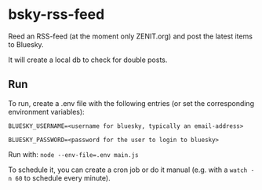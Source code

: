 # bsky-rss-feed
Reed an RSS-feed (at the moment only ZENIT.org) and post the latest items to Bluesky.

It will create a local db to check for double posts.

## Run
To run, create a .env file with the following entries (or set the corresponding environment variables):

`BLUESKY_USERNAME=<username for bluesky, typically an email-address>`

`BLUESKY_PASSWORD=<password for the user to login to bluesky>`

Run with:
`node --env-file=.env main.js`

To schedule it, you can create a cron job or do it manual (e.g. with a `watch -n 60` to schedule every minute).

